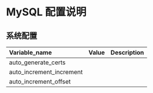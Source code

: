 # MySQL 配置说明

## 系统配置

| Variable_name            | Value | Description |
|:------------------------ | ----- | ----------- |
| auto_generate_certs      |       |             |
| auto_increment_increment |       |             |
| auto_increment_offset    |       |             |
